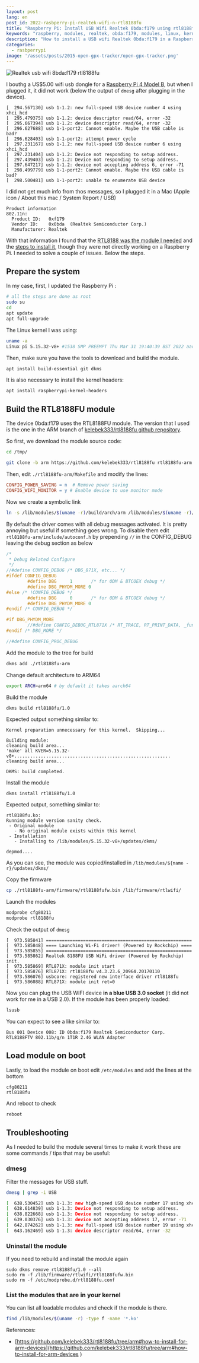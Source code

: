 ```yaml
---
layout: post
lang: en
post_id: 2022-rasbperry-pi-realtek-wifi-n-rtl8188fu
title: "Raspberry Pi: Install USB Wifi Realtek 0bda:f179 using rtl8188fu module"
keywords: "raspberry, modules, realtek, obda:f179, modules, linux, kernel, rtl8188fu"
description: "How to install a USB wifi Realtek 0bda:f179 in a Raspberry Pi 4 model B using the linux kernel module RTL8188FU"
categories:
  - rasbperrypi
image: '/assets/posts/2015-open-gpx-tracker/open-gpx-tracker.png'
---
```


![Realtek usb wifi 8bda:f179 rtl8188fu](/assets/posts/2022-rpi-usb-wifi/realtek-usb-wifi-0bda-f179-rtl8188fu.jpg)

I bouthg a US$5.00 wifi usb dongle for a [Raspberry Pi 4 Model B](https://www.raspberrypi.com/products/raspberry-pi-4-model-b/specifications/), but when I plugged it, it did not work (below the output of `dmesg` after plugging in the device). 

```
[  294.567130] usb 1-1.2: new full-speed USB device number 4 using xhci_hcd
[  295.479375] usb 1-1.2: device descriptor read/64, error -32
[  295.667394] usb 1-1.2: device descriptor read/64, error -32
[  296.627688] usb 1-1-port2: Cannot enable. Maybe the USB cable is bad?
[  296.628403] usb 1-1-port2: attempt power cycle
[  297.231167] usb 1-1.2: new full-speed USB device number 6 using xhci_hcd
[  297.231404] usb 1-1.2: Device not responding to setup address.
[  297.439403] usb 1-1.2: Device not responding to setup address.
[  297.647217] usb 1-1.2: device not accepting address 6, error -71
[  298.499779] usb 1-1-port2: Cannot enable. Maybe the USB cable is bad?
[  298.500481] usb 1-1-port2: unable to enumerate USB device
```

I did not get much info from thos messages, so I plugged it in a Mac (Apple icon / About this mac / System Report / USB)	
```
Product information 
802.11n:
  Product ID:	0xf179
  Vendor ID:	0x0bda  (Realtek Semiconductor Corp.)
  Manufacturer:	Realtek
```

With that information I found that the [RTL8188 was the module I needed](https://askubuntu.com/questions/1062402/cant-find-wifi-drivers-for-0bdaf179-realtek-semiconductor-corp) and the [steps to install it](https://github.com/kelebek333/rtl8188fu/tree/arm#how-to-install-for-arm-devices), though they were not directly working on a Raspberry Pi. I needed to solve a couple of issues. Below the steps.



## Prepare the system

In my case, first, I updated the Raspberry Pi :

```bash
# all the steps are done as root
sudo su  
cd
apt update
apt full-upgrade
```

The Linux kernel I was using:
```bash
uname -a
Linux pi 5.15.32-v8+ #1538 SMP PREEMPT Thu Mar 31 19:40:39 BST 2022 aarch64 GNU/Linux
```

Then, make sure you have the tools to download and build the module.

```bash
apt install build-essential git dkms
```
It is also necessary to install the kernel headers:

```
apt install raspberrypi-kernel-headers
```

## Build the RTL8188FU module

The device 0bda:f179 uses the RTL8188FU module. The version that I used is the one in the ARM branch of [kelebek333/rtl8188fu github repository](https://github.com/kelebek333/rtl8188fu/tree/arm#how-to-install-for-arm-devices).

So first, we download the module source code:

```bash
cd /tmp/

git clone -b arm https://github.com/kelebek333/rtl8188fu rtl8188fu-arm
```
Then, edit `./rtl8188fu-arm/Makefile` and modify the lines:

```Makefile
CONFIG_POWER_SAVING = n  # Remove power saving
CONFIG_WIFI_MONITOR = y # Enable device to use monitor mode 
```

Now we create a symbolic link 
```bash
ln -s /lib/modules/$(uname -r)/build/arch/arm /lib/modules/$(uname -r)/build/arch/armv7l
```

By default the driver comes with all debug messages activated. It is pretty annoying but useful if something goes wrong. To disable them edit `rtl8188fu-arm/include/autoconf.h` by prepending `//` in the CONFIG_DEBUG leaving the debug section as below 

```c
/*
 * Debug Related Configure
 */
//#define CONFIG_DEBUG /* DBG_871X, etc... */ 
#ifdef CONFIG_DEBUG
        #define DBG     1       /* for ODM & BTCOEX debug */
        #define DBG_PHYDM_MORE 0
#else /* !CONFIG_DEBUG */
        #define DBG     0       /* for ODM & BTCOEX debug */
        #define DBG_PHYDM_MORE 0
#endif /* CONFIG_DEBUG */

#if DBG_PHYDM_MORE
        //#define CONFIG_DEBUG_RTL871X /* RT_TRACE, RT_PRINT_DATA, _func_enter_, _func_exit_ */
#endif /* DBG_MORE */

//#define CONFIG_PROC_DEBUG
```

Add the module to the tree for build
```bash
dkms add ./rtl8188fu-arm
```

Change default architecture to ARM64
```bash
export ARCH=arm64 # by default it takes aarch64
```

Build the module
```
dkms build rtl8188fu/1.0
```

Expected output something similar to:
```
Kernel preparation unnecessary for this kernel.  Skipping...

Building module:
cleaning build area...
'make' all KVER=5.15.32-v8+...........................................................
cleaning build area...

DKMS: build completed.
```

Install the module
```bash
dkms install rtl8188fu/1.0
```

Expected output, something similar to:
```
rtl8188fu.ko:
Running module version sanity check.
 - Original module
   - No original module exists within this kernel
 - Installation
   - Installing to /lib/modules/5.15.32-v8+/updates/dkms/

depmod....
```

As you can see, the module was copied/installed in `/lib/modules/${name -r}/updates/dkms/`

Copy the firmware
```bash
cp ./rtl8188fu-arm/firmware/rtl8188fufw.bin /lib/firmware/rtlwifi/
```

Launch the modules
```bash
modprobe cfg80211
modprobe rtl8188fu
```

Check the output of `dmesg`
```
[  973.585841] =======================================================
[  973.585848] ==== Launching Wi-Fi driver! (Powered by Rockchip) ====
[  973.585855] =======================================================
[  973.585862] Realtek 8188FU USB WiFi driver (Powered by Rockchip) init.
[  973.585869] RTL871X: module init start
[  973.585876] RTL871X: rtl8188fu v4.3.23.6_20964.20170110
[  973.586076] usbcore: registered new interface driver rtl8188fu
[  973.586088] RTL871X: module init ret=0
```

Now you can plug the USB WIFI device **in a blue USB 3.0 socket** (it did not work for me in a USB 2.0). If the module has been properly loaded:

```bash
lsusb
```

You can expect to see a like similar to:
```
Bus 001 Device 008: ID 0bda:f179 Realtek Semiconductor Corp. RTL8188FTV 802.11b/g/n 1T1R 2.4G WLAN Adapter
```

## Load module on boot

Lastly, to load the module on boot edit `/etc/modules` and add the lines at the bottom

```
cfg80211
rtl8188fu
```

And reboot to check
```bash
reboot
```


## Troubleshooting

As I needed to build the module several times to make it work these are some commands / tips that may be useful:


### dmesg 

Filter the messages for USB stuff.

```bash
dmesg | grep -i USB

[  638.530452] usb 1-1.3: new high-speed USB device number 17 using xhci_hcd
[  638.614839] usb 1-1.3: Device not responding to setup address.
[  638.822668] usb 1-1.3: Device not responding to setup address.
[  639.030376] usb 1-1.3: device not accepting address 17, error -71
[  642.874262] usb 1-1.3: new full-speed USB device number 19 using xhci_hcd
[  643.162469] usb 1-1.3: device descriptor read/64, error -32
```

### Uninstall the module

If you need to rebuild and install the module again

```
sudo dkms remove rtl8188fu/1.0 --all
sudo rm -f /lib/firmware/rtlwifi/rtl8188fufw.bin
sudo rm -f /etc/modprobe.d/rtl8188fu.conf
```

### List the modules that are in your kernel

You can list all loadable modules and check if the module is there.

```bash 
find /lib/modules/$(uname -r) -type f -name '*.ko' 
```



References: 
* [https://github.com/kelebek333/rtl8188fu/tree/arm#how-to-install-for-arm-devices](https://github.com/kelebek333/rtl8188fu/tree/arm#how-to-install-for-arm-devices
)

